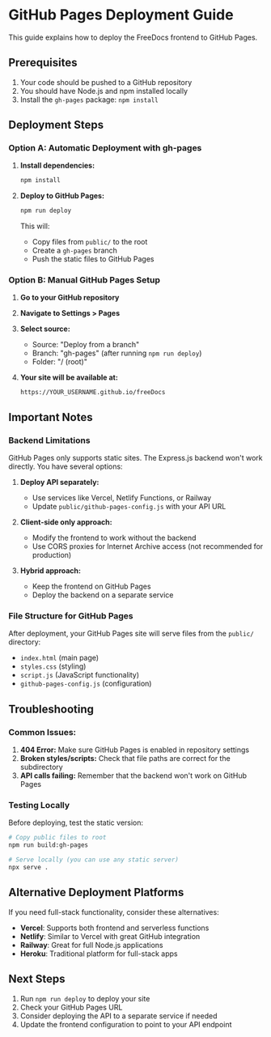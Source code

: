 # GitHub Pages Deployment Guide

This guide explains how to deploy the FreeDocs frontend to GitHub Pages.

## Prerequisites

1. Your code should be pushed to a GitHub repository
2. You should have Node.js and npm installed locally
3. Install the `gh-pages` package: `npm install`

## Deployment Steps

### Option A: Automatic Deployment with gh-pages

1. **Install dependencies:**
   ```bash
   npm install
   ```

2. **Deploy to GitHub Pages:**
   ```bash
   npm run deploy
   ```

   This will:
   - Copy files from `public/` to the root
   - Create a `gh-pages` branch
   - Push the static files to GitHub Pages

### Option B: Manual GitHub Pages Setup

1. **Go to your GitHub repository**
2. **Navigate to Settings > Pages**
3. **Select source:**
   - Source: "Deploy from a branch"
   - Branch: "gh-pages" (after running `npm run deploy`)
   - Folder: "/ (root)"

4. **Your site will be available at:**
   ```
   https://YOUR_USERNAME.github.io/freeDocs
   ```

## Important Notes

### Backend Limitations
GitHub Pages only supports static sites. The Express.js backend won't work directly. You have several options:

1. **Deploy API separately:**
   - Use services like Vercel, Netlify Functions, or Railway
   - Update `public/github-pages-config.js` with your API URL

2. **Client-side only approach:**
   - Modify the frontend to work without the backend
   - Use CORS proxies for Internet Archive access (not recommended for production)

3. **Hybrid approach:**
   - Keep the frontend on GitHub Pages
   - Deploy the backend on a separate service

### File Structure for GitHub Pages
After deployment, your GitHub Pages site will serve files from the `public/` directory:
- `index.html` (main page)
- `styles.css` (styling)
- `script.js` (JavaScript functionality)
- `github-pages-config.js` (configuration)

## Troubleshooting

### Common Issues:

1. **404 Error:** Make sure GitHub Pages is enabled in repository settings
2. **Broken styles/scripts:** Check that file paths are correct for the subdirectory
3. **API calls failing:** Remember that the backend won't work on GitHub Pages

### Testing Locally
Before deploying, test the static version:
```bash
# Copy public files to root
npm run build:gh-pages

# Serve locally (you can use any static server)
npx serve .
```

## Alternative Deployment Platforms

If you need full-stack functionality, consider these alternatives:
- **Vercel**: Supports both frontend and serverless functions
- **Netlify**: Similar to Vercel with great GitHub integration
- **Railway**: Great for full Node.js applications
- **Heroku**: Traditional platform for full-stack apps

## Next Steps

1. Run `npm run deploy` to deploy your site
2. Check your GitHub Pages URL
3. Consider deploying the API to a separate service if needed
4. Update the frontend configuration to point to your API endpoint